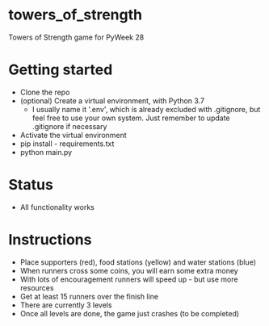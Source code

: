 # towers_of_strength
Towers of Strength game for PyWeek 28

# Getting started
* Clone the repo
* (optional) Create a virtual environment, with Python 3.7
    * I usually name it '.env', which is already excluded with .gitignore, but feel free to use your own system. Just remember to update .gitignore if necessary
* Activate the virtual environment
* pip install - requirements.txt
* python main.py

# Status
* All functionality works

# Instructions
* Place supporters (red), food stations (yellow) and water stations (blue)
* When runners cross some coins, you will earn some extra money
* With lots of encouragement runners will speed up - but use more resources
* Get at least 15 runners over the finish line 
* There are currently 3 levels
* Once all levels are done, the game just crashes (to be completed)
